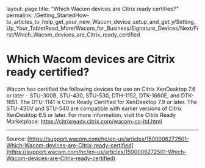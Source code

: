 layout: page
title: "Which Wacom devices are Citrix ready certified?"
permalink: /Getting_StartedHow-to_articles_to_help_get_your_new_Wacom_device_setup_and_get_y/Setting_Up_Your_TabletRead_More/Wacom_for_Business/Signature_Devices/Next/First/Which_Wacom_devices_are_Citrix_ready_certified

# Which Wacom devices are Citrix ready certified?

Wacom has certified the following devices for use on Citrix XenDesktop 7.6 or later - STU-300B, STU-430, STU-530, DTH-1152, DTK-1660E, and DTK-1651. The DTU-1141 is Citrix Ready Certified for XenDesktop 7.9 or later. The STU-430V and STU-540 are compatible with earlier versions of Citrix XenDesktop 6.5 or later. For more information, visit the Citrix Ready Marketplace: https://citrixready.citrix.com/wacom-co-ltd.html

---
Source: [https://support.wacom.com/hc/en-us/articles/1500006272501-Which-Wacom-devices-are-Citrix-ready-certified](https://support.wacom.com/hc/en-us/articles/1500006272501-Which-Wacom-devices-are-Citrix-ready-certified)
